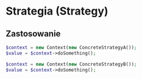 # Strategia (Strategy)
## Zastosowanie
```php
$context = new Context(new ConcreteStrategyA());
$value = $context->doSomething();
```

```php
$context = new Context(new ConcreteStrategyB());
$value = $context->doSomething();
```
